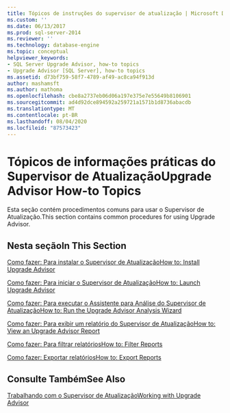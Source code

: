 ```yaml
---
title: Tópicos de instruções do supervisor de atualização | Microsoft Docs
ms.custom: ''
ms.date: 06/13/2017
ms.prod: sql-server-2014
ms.reviewer: ''
ms.technology: database-engine
ms.topic: conceptual
helpviewer_keywords:
- SQL Server Upgrade Advisor, how-to topics
- Upgrade Advisor [SQL Server], how-to topics
ms.assetid: d73bf759-58f7-4789-af49-ac8ca94f913d
author: mashamsft
ms.author: mathoma
ms.openlocfilehash: cbe8a2737eb06d06a197e375e7e55649b8106901
ms.sourcegitcommit: ad4d92dce894592a259721a1571b1d8736abacdb
ms.translationtype: MT
ms.contentlocale: pt-BR
ms.lasthandoff: 08/04/2020
ms.locfileid: "87573423"
---
```

# <a name="upgrade-advisor-how-to-topics"></a><span data-ttu-id="80519-102">Tópicos de informações práticas do Supervisor de Atualização</span><span class="sxs-lookup"><span data-stu-id="80519-102">Upgrade Advisor How-to Topics</span></span>
  <span data-ttu-id="80519-103">Esta seção contém procedimentos comuns para usar o Supervisor de Atualização.</span><span class="sxs-lookup"><span data-stu-id="80519-103">This section contains common procedures for using Upgrade Advisor.</span></span>  
  
## <a name="in-this-section"></a><span data-ttu-id="80519-104">Nesta seção</span><span class="sxs-lookup"><span data-stu-id="80519-104">In This Section</span></span>  
 [<span data-ttu-id="80519-105">Como fazer: Para instalar o Supervisor de Atualização</span><span class="sxs-lookup"><span data-stu-id="80519-105">How to: Install Upgrade Advisor</span></span>](../../../2014/sql-server/install/how-to-install-upgrade-advisor.md)  
  
 [<span data-ttu-id="80519-106">Como fazer: Para iniciar o Supervisor de Atualização</span><span class="sxs-lookup"><span data-stu-id="80519-106">How to: Launch Upgrade Advisor</span></span>](../../../2014/sql-server/install/how-to-launch-upgrade-advisor.md)  
  
 [<span data-ttu-id="80519-107">Como fazer: Para executar o Assistente para Análise do Supervisor de Atualização</span><span class="sxs-lookup"><span data-stu-id="80519-107">How to: Run the Upgrade Advisor Analysis Wizard</span></span>](../../../2014/sql-server/install/how-to-run-the-upgrade-advisor-analysis-wizard.md)  
  
 [<span data-ttu-id="80519-108">Como fazer: Para exibir um relatório do Supervisor de Atualização</span><span class="sxs-lookup"><span data-stu-id="80519-108">How to: View an Upgrade Advisor Report</span></span>](../../../2014/sql-server/install/how-to-view-an-upgrade-advisor-report.md)  
  
 [<span data-ttu-id="80519-109">Como fazer: Para filtrar relatórios</span><span class="sxs-lookup"><span data-stu-id="80519-109">How to: Filter Reports</span></span>](../../../2014/sql-server/install/how-to-filter-reports.md)  
  
 [<span data-ttu-id="80519-110">Como fazer: Exportar relatórios</span><span class="sxs-lookup"><span data-stu-id="80519-110">How to: Export Reports</span></span>](../../../2014/sql-server/install/how-to-export-reports.md)  
  
## <a name="see-also"></a><span data-ttu-id="80519-111">Consulte Também</span><span class="sxs-lookup"><span data-stu-id="80519-111">See Also</span></span>  
 [<span data-ttu-id="80519-112">Trabalhando com o Supervisor de Atualização</span><span class="sxs-lookup"><span data-stu-id="80519-112">Working with Upgrade Advisor</span></span>](../../../2014/sql-server/install/working-with-upgrade-advisor.md)  
  
  
